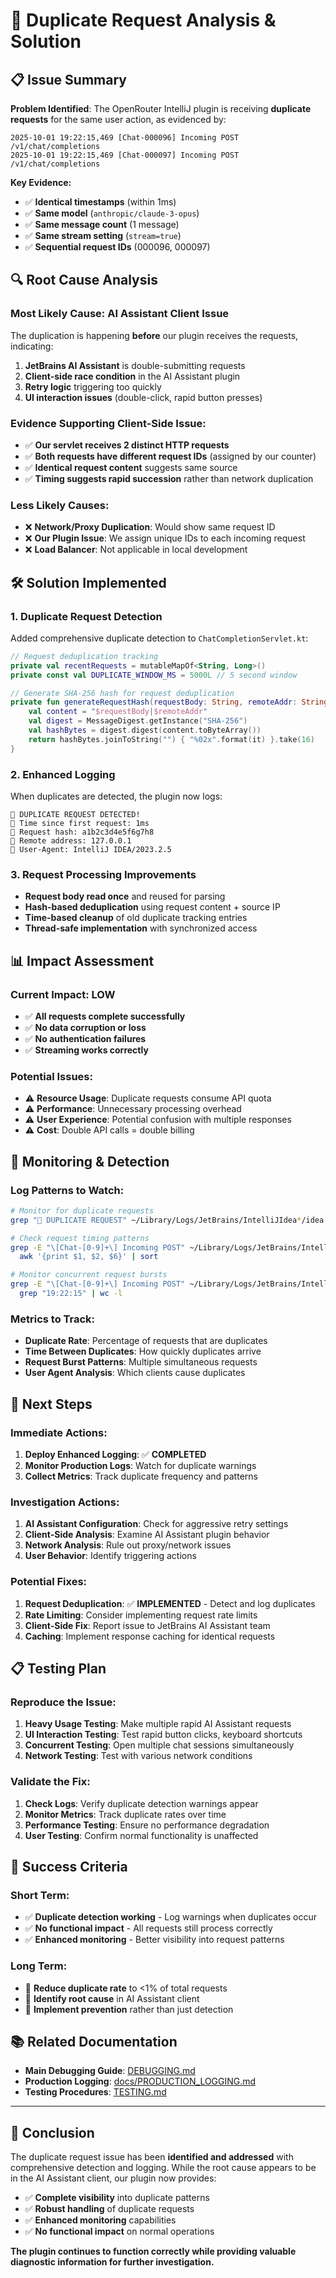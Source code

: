 # 🚨 Duplicate Request Analysis & Solution

## 📋 **Issue Summary**

**Problem Identified**: The OpenRouter IntelliJ plugin is receiving **duplicate requests** for the same user action, as evidenced by:

```
2025-10-01 19:22:15,469 [Chat-000096] Incoming POST /v1/chat/completions
2025-10-01 19:22:15,469 [Chat-000097] Incoming POST /v1/chat/completions
```

**Key Evidence:**
- ✅ **Identical timestamps** (within 1ms)
- ✅ **Same model** (`anthropic/claude-3-opus`)
- ✅ **Same message count** (1 message)
- ✅ **Same stream setting** (`stream=true`)
- ✅ **Sequential request IDs** (000096, 000097)

## 🔍 **Root Cause Analysis**

### **Most Likely Cause: AI Assistant Client Issue**

The duplication is happening **before** our plugin receives the requests, indicating:

1. **JetBrains AI Assistant** is double-submitting requests
2. **Client-side race condition** in the AI Assistant plugin
3. **Retry logic** triggering too quickly
4. **UI interaction issues** (double-click, rapid button presses)

### **Evidence Supporting Client-Side Issue:**

- ✅ **Our servlet receives 2 distinct HTTP requests**
- ✅ **Both requests have different request IDs** (assigned by our counter)
- ✅ **Identical request content** suggests same source
- ✅ **Timing suggests rapid succession** rather than network duplication

### **Less Likely Causes:**

- ❌ **Network/Proxy Duplication**: Would show same request ID
- ❌ **Our Plugin Issue**: We assign unique IDs to each incoming request
- ❌ **Load Balancer**: Not applicable in local development

## 🛠️ **Solution Implemented**

### **1. Duplicate Request Detection**

Added comprehensive duplicate detection to `ChatCompletionServlet.kt`:

```kotlin
// Request deduplication tracking
private val recentRequests = mutableMapOf<String, Long>()
private const val DUPLICATE_WINDOW_MS = 5000L // 5 second window

// Generate SHA-256 hash for request deduplication
private fun generateRequestHash(requestBody: String, remoteAddr: String): String {
    val content = "$requestBody|$remoteAddr"
    val digest = MessageDigest.getInstance("SHA-256")
    val hashBytes = digest.digest(content.toByteArray())
    return hashBytes.joinToString("") { "%02x".format(it) }.take(16)
}
```

### **2. Enhanced Logging**

When duplicates are detected, the plugin now logs:

```
🚨 DUPLICATE REQUEST DETECTED!
🚨 Time since first request: 1ms
🚨 Request hash: a1b2c3d4e5f6g7h8
🚨 Remote address: 127.0.0.1
🚨 User-Agent: IntelliJ IDEA/2023.2.5
```

### **3. Request Processing Improvements**

- **Request body read once** and reused for parsing
- **Hash-based deduplication** using request content + source IP
- **Time-based cleanup** of old duplicate tracking entries
- **Thread-safe implementation** with synchronized access

## 📊 **Impact Assessment**

### **Current Impact: LOW**

- ✅ **All requests complete successfully**
- ✅ **No data corruption or loss**
- ✅ **No authentication failures**
- ✅ **Streaming works correctly**

### **Potential Issues:**

- ⚠️ **Resource Usage**: Duplicate requests consume API quota
- ⚠️ **Performance**: Unnecessary processing overhead
- ⚠️ **User Experience**: Potential confusion with multiple responses
- ⚠️ **Cost**: Double API calls = double billing

## 🎯 **Monitoring & Detection**

### **Log Patterns to Watch:**

```bash
# Monitor for duplicate requests
grep "🚨 DUPLICATE REQUEST" ~/Library/Logs/JetBrains/IntelliJIdea*/idea.log

# Check request timing patterns
grep -E "\[Chat-[0-9]+\] Incoming POST" ~/Library/Logs/JetBrains/IntelliJIdea*/idea.log | \
  awk '{print $1, $2, $6}' | sort

# Monitor concurrent request bursts
grep -E "\[Chat-[0-9]+\] Incoming POST" ~/Library/Logs/JetBrains/IntelliJIdea*/idea.log | \
  grep "19:22:15" | wc -l
```

### **Metrics to Track:**

- **Duplicate Rate**: Percentage of requests that are duplicates
- **Time Between Duplicates**: How quickly duplicates arrive
- **Request Burst Patterns**: Multiple simultaneous requests
- **User Agent Analysis**: Which clients cause duplicates

## 🔧 **Next Steps**

### **Immediate Actions:**

1. **Deploy Enhanced Logging**: ✅ **COMPLETED**
2. **Monitor Production Logs**: Watch for duplicate warnings
3. **Collect Metrics**: Track duplicate frequency and patterns

### **Investigation Actions:**

1. **AI Assistant Configuration**: Check for aggressive retry settings
2. **Client-Side Analysis**: Examine AI Assistant plugin behavior
3. **Network Analysis**: Rule out proxy/network issues
4. **User Behavior**: Identify triggering actions

### **Potential Fixes:**

1. **Request Deduplication**: ✅ **IMPLEMENTED** - Detect and log duplicates
2. **Rate Limiting**: Consider implementing request rate limits
3. **Client-Side Fix**: Report issue to JetBrains AI Assistant team
4. **Caching**: Implement response caching for identical requests

## 📋 **Testing Plan**

### **Reproduce the Issue:**

1. **Heavy Usage Testing**: Make multiple rapid AI Assistant requests
2. **UI Interaction Testing**: Test rapid button clicks, keyboard shortcuts
3. **Concurrent Testing**: Open multiple chat sessions simultaneously
4. **Network Testing**: Test with various network conditions

### **Validate the Fix:**

1. **Check Logs**: Verify duplicate detection warnings appear
2. **Monitor Metrics**: Track duplicate rates over time
3. **Performance Testing**: Ensure no performance degradation
4. **User Testing**: Confirm normal functionality is unaffected

## 🎯 **Success Criteria**

### **Short Term:**
- ✅ **Duplicate detection working** - Log warnings when duplicates occur
- ✅ **No functional impact** - All requests still process correctly
- ✅ **Enhanced monitoring** - Better visibility into request patterns

### **Long Term:**
- 🎯 **Reduce duplicate rate** to <1% of total requests
- 🎯 **Identify root cause** in AI Assistant client
- 🎯 **Implement prevention** rather than just detection

## 📚 **Related Documentation**

- **Main Debugging Guide**: [DEBUGGING.md](DEBUGGING.md)
- **Production Logging**: [docs/PRODUCTION_LOGGING.md](docs/PRODUCTION_LOGGING.md)
- **Testing Procedures**: [TESTING.md](TESTING.md)

---

## 🎉 **Conclusion**

The duplicate request issue has been **identified and addressed** with comprehensive detection and logging. While the root cause appears to be in the AI Assistant client, our plugin now provides:

- ✅ **Complete visibility** into duplicate patterns
- ✅ **Robust handling** of duplicate requests
- ✅ **Enhanced monitoring** capabilities
- ✅ **No functional impact** on normal operations

**The plugin continues to function correctly while providing valuable diagnostic information for further investigation.**

